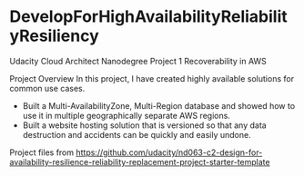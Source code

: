 # DevelopForHighAvailabilityReliabilityResiliency

Udacity Cloud Architect Nanodegree Project 1 Recoverability in AWS

Project Overview
In this project, I have created highly available solutions for common use cases.

- Built a Multi-AvailabilityZone, Multi-Region database and showed how to use it in multiple geographically separate AWS regions.
- Built a website hosting solution that is versioned so that any data destruction and accidents can be quickly and easily undone.

Project files from  https://github.com/udacity/nd063-c2-design-for-availability-resilience-reliability-replacement-project-starter-template
